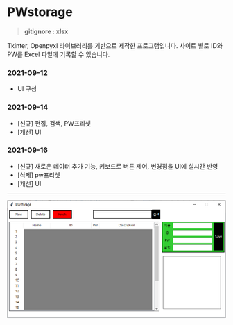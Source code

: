 # PWstorage

>  **gitignore : xlsx**

Tkinter, Openpyxl 라이브러리를 기반으로 제작한 프로그램입니다.
사이트 별로 ID와 PW를 Excel 파일에 기록할 수 있습니다.

### 2021-09-12
- UI 구성
### 2021-09-14
- [신규] 편집, 검색, PW프리셋
- [개선] UI
### 2021-09-16
- [신규] 새로운 데이터 추가 기능, 키보드로 버튼 제어, 변경점을 UI에 실시간 반영
- [삭제] pw프리셋
- [개선] UI

---

![](https://raw.githubusercontent.com/B31l/B31l/main/image/PWstorage.png)
